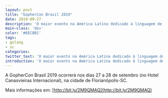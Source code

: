 ```yaml
---
layout: post
title: "GopherCon Brasil 2019"
date: 2019-09-27
description: 'O maior evento na América Latina dedicado à linguagem de programação Go.'
main-class: 'dev'
color: '#6EC8B1'
tags:
- golang
- sc
categories:
twitter_text: 'O maior evento na América Latina dedicado à linguagem de programação Go.'
introduction: 'O maior evento na América Latina dedicado à linguagem de programação Go.'
---
```


A GopherCon Brasil 2019 ocorrerá nos dias 27 a 28 de setembro (no Hotel Canasvieiras Internacional), na cidade de Florianópolis-SC.

Mais informações em: [http://bit.ly/2M9QMAQ](http://bit.ly/2M9QMAQ)

